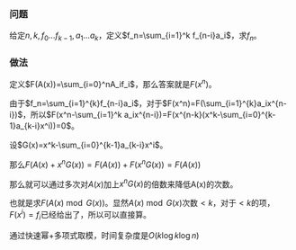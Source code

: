 ### 问题
给定$n,k,f_0\dots f_{k-1},a_1\dots a_{k}$，定义$f_n=\sum_{i=1}^k f_{n-i}a_i$，求$f_n$。

### 做法
定义$F(A(x))=\sum_{i=0}^nA_if_i$，那么答案就是$F(x^n)$。

由于$f_n=\sum_{i=1}^{k}f_{n-i}a_i$，对于$F(x^n)=F(\sum_{i=1}^{k}a_ix^{n-i})$，所以$F(x^n-\sum_{i=1}^k a_ix^{n-i})=F(x^{n-k}(x^k-\sum_{i=0}^{k-1}a_{k-i}x^i))=0$。

设$G(x)=x^k-\sum_{i=0}^{k-1}a_{k-i}x^i$。

那么$F(A(x)+x^nG(x))=F(A(x))+F(x^nG(x))=F(A(x))$

那么就可以通过多次对$A(x)$加上$x^nG(x)$的倍数来降低A(x)的次数。

也就是求$F(A(x)\bmod G(x))$。显然$A(x)\bmod G(x)$次数$\lt k$，对于$\lt k$的项，$F(x^i)=f_i$已经给出了，所以可以直接算。

通过快速幂+多项式取模，时间复杂度是$O(k\log k\log n)$
